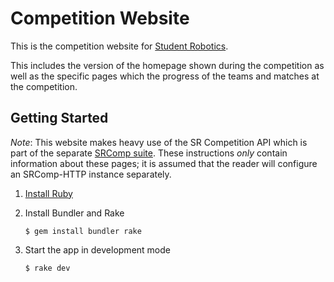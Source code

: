 # Competition Website

This is the competition website for [Student Robotics][SR].

This includes the version of the homepage shown during the competition as well
as the specific pages which the progress of the teams and matches at the
competition.

## Getting Started

*Note*: This website makes heavy use of the SR Competition API which is part of
the separate [SRComp suite][srcomp]. These instructions _only_ contain
information about these pages; it is assumed that the reader will configure an
SRComp-HTTP instance separately.

1. [Install Ruby][install-ruby]

2. Install Bundler and Rake

    ``` shell
    $ gem install bundler rake
    ```

3. Start the app in development mode

    ```shell
    $ rake dev
    ```


[SR]: https://studentrobotics.org
[srcomp]: https://www.studentrobotics.org/trac/wiki/SRcomp
[install-ruby]: https://www.ruby-lang.org/en/documentation/installation/
